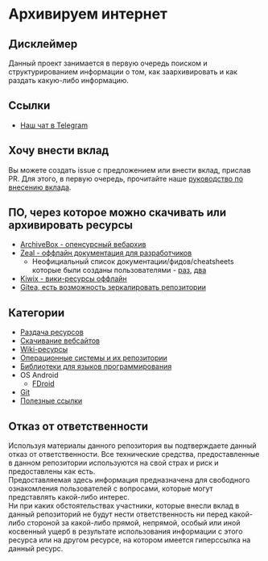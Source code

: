 # Архивируем интернет

## Дисклеймер
Данный проект занимается в первую очередь поиском и структурированием информации о том, как заархивировать и как раздать какую-либо информацию. 

## Ссылки
* [Наш чат в Telegram](https://t.me/+Z5z4Tii5cW1mZWEy)

## Хочу внести вклад
Вы можете создать issue с предложением или внести вклад, прислав PR. Для этого, в первую очередь, прочитайте наше [руководство по внесению вклада](contributing.md).

## ПО, через которое можно скачивать или архивировать ресурсы
* [ArchiveBox - опенсурсный вебархив](https://github.com/ArchiveBox/ArchiveBox)
* [Zeal - оффлайн документация для разработчиков](https://zealdocs.org/)
  - Неофициальный список документации/фидов/cheatsheets которые были созданы пользователями - [раз](https://zealusercontributions.vercel.app/), [два](https://zealusercontributions.now.sh) 
* [Kiwix - вики-ресурсы оффлайн](https://www.kiwix.org/en/)
* [Gitea, есть возможность зеркалировать репозитории](https://gitea.io/ru-ru/)

## Категории
* [Раздача ресурсов](share/index.md)
* [Скачивание вебсайтов](download/index.md)
* [Wiki-ресурсы](wiki/index.md)
* [Операционные системы и их репозитории](os/index.md)
* [Библиотеки для языков программирования](prog_libs/index.md)
* OS Android
  * [FDroid](android/fdroid/index.md)
* [Git](git/index.md)
* [Полезные ссылки](links/index.md)

## Отказ от ответственности
Используя материалы данного репозитория вы подтверждаете данный отказ от ответственности.
Все технические средства, предоставленные в данном репозитории используются на свой страх и риск и предоставлены как есть.  
Предоставляемая здесь информация предназначена для свободного ознакомления пользователей с вопросами, которые могут представлять какой-либо интерес.  
Ни при каких обстоятельствах участники, которые внесли вклад в данный репозиторий не будут нести ответственность ни перед какой-либо стороной за какой-либо прямой, непрямой, особый или иной косвенный ущерб в результате использования информации с этого ресурса или на другом ресурсе, на котором имеется гиперссылка на данный ресурс. 
